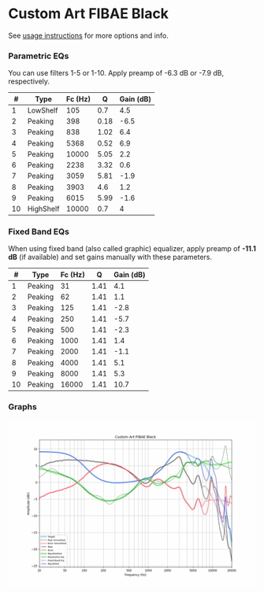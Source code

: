 # Custom Art FIBAE Black
See [usage instructions](https://github.com/jaakkopasanen/AutoEq#usage) for more options and info.

### Parametric EQs
You can use filters 1-5 or 1-10. Apply preamp of -6.3 dB or -7.9 dB, respectively.

|   # | Type      |   Fc (Hz) |    Q |   Gain (dB) |
|-----|-----------|-----------|------|-------------|
|   1 | LowShelf  |       105 | 0.7  |         4.5 |
|   2 | Peaking   |       398 | 0.18 |        -6.5 |
|   3 | Peaking   |       838 | 1.02 |         6.4 |
|   4 | Peaking   |      5368 | 0.52 |         6.9 |
|   5 | Peaking   |     10000 | 5.05 |         2.2 |
|   6 | Peaking   |      2238 | 3.32 |         0.6 |
|   7 | Peaking   |      3059 | 5.81 |        -1.9 |
|   8 | Peaking   |      3903 | 4.6  |         1.2 |
|   9 | Peaking   |      6015 | 5.99 |        -1.6 |
|  10 | HighShelf |     10000 | 0.7  |         4   |

### Fixed Band EQs
When using fixed band (also called graphic) equalizer, apply preamp of **-11.1 dB** (if available) and set gains manually with these parameters.

|   # | Type    |   Fc (Hz) |    Q |   Gain (dB) |
|-----|---------|-----------|------|-------------|
|   1 | Peaking |        31 | 1.41 |         4.1 |
|   2 | Peaking |        62 | 1.41 |         1.1 |
|   3 | Peaking |       125 | 1.41 |        -2.8 |
|   4 | Peaking |       250 | 1.41 |        -5.7 |
|   5 | Peaking |       500 | 1.41 |        -2.3 |
|   6 | Peaking |      1000 | 1.41 |         1.4 |
|   7 | Peaking |      2000 | 1.41 |        -1.1 |
|   8 | Peaking |      4000 | 1.41 |         5.1 |
|   9 | Peaking |      8000 | 1.41 |         5.3 |
|  10 | Peaking |     16000 | 1.41 |        10.7 |

### Graphs
![](./Custom%20Art%20FIBAE%20Black.png)
